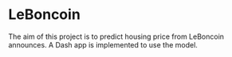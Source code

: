 # LeBoncoin

The aim of this project is to predict housing price from LeBoncoin announces. A Dash app is implemented to use the model.
